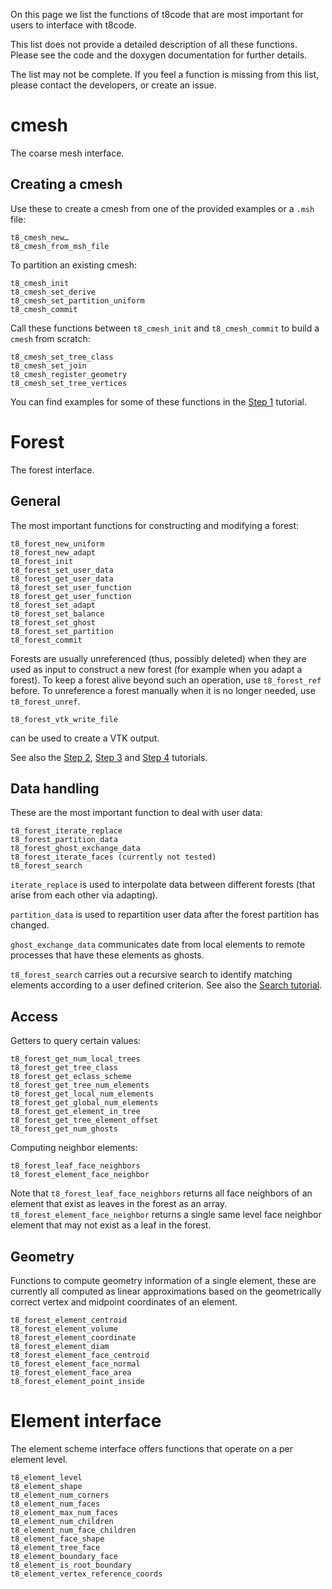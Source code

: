 On this page we list the functions of t8code that are most important for users to interface with t8code.

This list does not provide a detailed description of all these functions. Please see the code and the doxygen documentation for further details.

The list may not be complete. If you feel a function is missing from this list, please contact the developers, or create an issue.

# cmesh

The coarse mesh interface.

## Creating a cmesh

Use these to create a cmesh from one of the provided examples or a `.msh` file:

```
t8_cmesh_new…
t8_cmesh_from_msh_file
```

To partition an existing cmesh:

```
t8_cmesh_init
t8_cmesh_set_derive
t8_cmesh_set_partition_uniform
t8_cmesh_commit
```

Call these functions between `t8_cmesh_init` and `t8_cmesh_commit` to build a `cmesh` from scratch:

```
t8_cmesh_set_tree_class
t8_cmesh_set_join
t8_cmesh_register_geometry
t8_cmesh_set_tree_vertices
```


You can find examples for some of these functions in the [Step 1](https://github.com/holke/t8code/wiki/Step-1---Creating-a-coarse-mesh) tutorial.

# Forest

The forest interface.

## General

The most important functions for constructing and modifying a forest:

```
t8_forest_new_uniform
t8_forest_new_adapt
t8_forest_init
t8_forest_set_user_data
t8_forest_get_user_data
t8_forest_set_user_function
t8_forest_get_user_function
t8_forest_set_adapt
t8_forest_set_balance
t8_forest_set_ghost
t8_forest_set_partition
t8_forest_commit
```

Forests are usually unreferenced (thus, possibly deleted) when they are used as input to construct a new forest (for example when you adapt a forest). To keep a forest alive beyond such an operation, use `t8_forest_ref` before.
To unreference a forest manually when it is no longer needed, use `t8_forest_unref`.

```
t8_forest_vtk_write_file
```
can be used to create a VTK output.

See also the [Step 2](https://github.com/holke/t8code/wiki/Step-2---Creating-a-uniform-forest), [Step 3](https://github.com/holke/t8code/wiki/Step-3---Adapting-a-forest) and [Step 4](https://github.com/holke/t8code/wiki/Step-4---Partition,-Balance,-Ghost) tutorials.

## Data handling

These are the most important function to deal with user data:

```
t8_forest_iterate_replace
t8_forest_partition_data
t8_forest_ghost_exchange_data
t8_forest_iterate_faces (currently not tested)
t8_forest_search
```

`iterate_replace` is used to interpolate data between different forests (that arise from each other via adapting).

`partition_data` is used to repartition user data after the forest partition has changed.

`ghost_exchange_data` communicates date from local elements to remote processes that have these elements as ghosts.

`t8_forest_search` carries out a recursive search to identify matching elements according to a user defined criterion. See also the [Search tutorial](https://github.com/holke/t8code/wiki/Tutorial:-Search).

## Access

Getters to query certain values:
```
t8_forest_get_num_local_trees
t8_forest_get_tree_class
t8_forest_get_eclass_scheme
t8_forest_get_tree_num_elements
t8_forest_get_local_num_elements
t8_forest_get_global_num_elements
t8_forest_get_element_in_tree
t8_forest_get_tree_element_offset
t8_forest_get_num_ghosts
```

Computing neighbor elements:

```
t8_forest_leaf_face_neighbors
t8_forest_element_face_neighbor
```
Note that `t8_forest_leaf_face_neighbors` returns all face neighbors of an element that exist as leaves in the forest as an array.
`t8_forest_element_face_neighbor` returns a single same level face neighbor element that may not exist as a leaf in the forest.

## Geometry

Functions to compute geometry information of a single element, these are currently all computed as linear approximations based on the geometrically correct vertex and midpoint coordinates of an element.

```
t8_forest_element_centroid
t8_forest_element_volume
t8_forest_element_coordinate
t8_forest_element_diam
t8_forest_element_face_centroid
t8_forest_element_face_normal
t8_forest_element_face_area
t8_forest_element_point_inside
```

# Element interface

The element scheme interface offers functions that operate on a per element level.

```
t8_element_level
t8_element_shape
t8_element_num_corners
t8_element_num_faces
t8_element_max_num_faces
t8_element_num_children
t8_element_num_face_children
t8_element_face_shape
t8_element_tree_face
t8_element_boundary_face
t8_element_is_root_boundary
t8_element_vertex_reference_coords
```